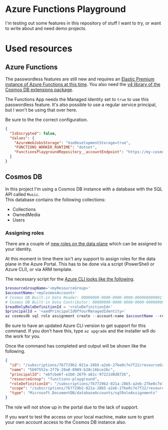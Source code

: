# Azure Functions Playground

I'm testing out some features in this repository of stuff I want to try, or want to write about and need demo projects.

# Used resources

## Azure Functions

The passwordless features are still new and requires an [Elastic Premium instance of Azure Functions at this time](https://docs.microsoft.com/en-us/azure/azure-functions/functions-reference?WT.mc_id=AZ-MVP-5007226&WT.mc_id=AZ-MVP-5003246#configure-an-identity-based-connection). You also need the [v4 library of the Cosmos DB extensions package](https://www.nuget.org/packages/Microsoft.Azure.WebJobs.Extensions.CosmosDB).

The Functions App needs the Managed Identity set to `true` to use this passwordless feature. It's also possible to use a regular service principal, but I won't be using that over here.

Be sure to the the correct configuration.

```json
{
  "IsEncrypted": false,
  "Values": {
    "AzureWebJobsStorage": "UseDevelopmentStorage=true",
    "FUNCTIONS_WORKER_RUNTIME": "dotnet",
    "FunctionsPlaygroundRepository__accountEndpoint": "https://my-cosmos-repository.documents.azure.com:443/"
  }
}
```

## Cosmos DB

In this project I'm using a Cosmos DB instance with a database with the SQL API called `Music`.  
This database contains the following collections:

- Collections
- OwnedMedia
- Users

### Assigning roles

There are a couple of [new roles on the data plane](https://docs.microsoft.com/en-us/azure/azure-functions/functions-reference?WT.mc_id=AZ-MVP-5007226&WT.mc_id=AZ-MVP-5003246#grant-permission-to-the-identity) which can be assigned to your identity.

At this moment in time there isn't any support to assign roles for the data plane in the Azure Portal. This has to be done via a script (PowerShell or Azure CLI), or via ARM template.

The necessary script for the [Azure CLI looks like the following](https://docs.microsoft.com/en-us/azure/cosmos-db/how-to-setup-rbac?WT.mc_id=AZ-MVP-5007226#using-the-azure-cli-1).

```powershell
$resourceGroupName='<myResourceGroup>'
$accountName='<myCosmosAccount>'
# Cosmos DB Built-in Data Reader: 00000000-0000-0000-0000-000000000001
# Cosmos DB Built-in Data Contributor: 00000000-0000-0000-0000-000000000002
$readOnlyRoleDefinitionId = '<roleDefinitionId>'
$principalId = '<aadPrincipalIdOfYourManagedIdentity>'
az cosmosdb sql role assignment create --account-name $accountName --resource-group $resourceGroupName --scope "/" --principal-id $principalId --role-definition-id $readOnlyRoleDefinitionId
```

Be sure to have an updated Azure CLI version to get support for this command. If you don't have this, type `az upgrade` and the installer will do the work for you.

Once the command has completed and output will be shown like the following.

```json
{
  "id": "/subscriptions/7b7729b2-021a-28b5-a2eb-27be0c7e7f22/resourceGroups/functions-playground/providers/Microsoft.DocumentDB/databaseAccounts/my-cosmos-repository/sqlRoleAssignments/5b97552a-2f7b-28a8-8989-b20c16bce26c",
  "name": "5b97552a-2f7b-28a8-8989-b20c16bce26c",
  "principalId": "ebfcbe6f-e2b8-2679-a81c-97221d8d8726",
  "resourceGroup": "functions-playground",
  "roleDefinitionId": "/subscriptions/7b7729b2-021a-28b5-a2eb-27be0c7e7f22/resourceGroups/functions-playground/providers/Microsoft.DocumentDB/databaseAccounts/my-cosmos-repository/sqlRoleDefinitions/00000000-0000-0000-0000-000000000002",
  "scope": "/subscriptions/7b7729b2-021a-28b5-a2eb-27be0c7e7f22/resourceGroups/functions-playground/providers/Microsoft.DocumentDB/databaseAccounts/my-cosmos-repository",
  "type": "Microsoft.DocumentDB/databaseAccounts/sqlRoleAssignments"
}
```

The role will not show up in the portal due to the lack of support.

If you want to test the access on your local machine, make sure to grant your own account access to the Cosmos DB instance also.
